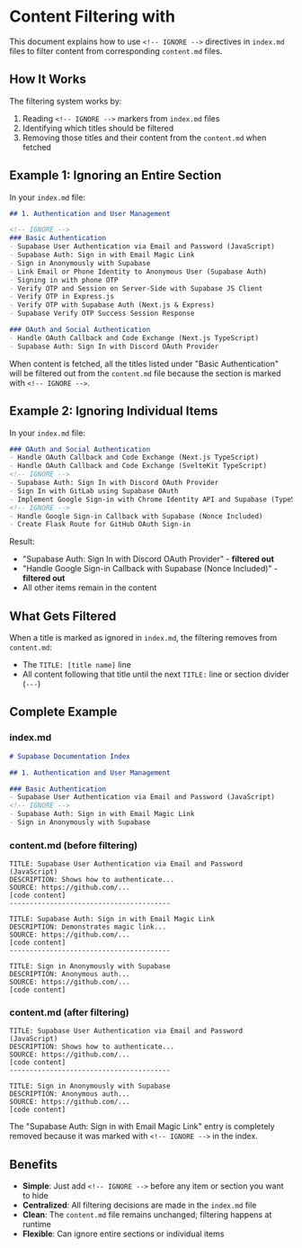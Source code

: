 # Content Filtering with <!-- IGNORE -->

This document explains how to use `<!-- IGNORE -->` directives in `index.md` files to filter content from corresponding `content.md` files.

## How It Works

The filtering system works by:
1. Reading `<!-- IGNORE -->` markers from `index.md` files
2. Identifying which titles should be filtered
3. Removing those titles and their content from the `content.md` when fetched

## Example 1: Ignoring an Entire Section

In your `index.md` file:

```markdown
## 1. Authentication and User Management

<!-- IGNORE -->
### Basic Authentication
- Supabase User Authentication via Email and Password (JavaScript)
- Supabase Auth: Sign in with Email Magic Link
- Sign in Anonymously with Supabase
- Link Email or Phone Identity to Anonymous User (Supabase Auth)
- Signing in with phone OTP
- Verify OTP and Session on Server-Side with Supabase JS Client
- Verify OTP in Express.js
- Verify OTP with Supabase Auth (Next.js & Express)
- Supabase Verify OTP Success Session Response

### OAuth and Social Authentication
- Handle OAuth Callback and Code Exchange (Next.js TypeScript)
- Supabase Auth: Sign In with Discord OAuth Provider
```

When content is fetched, all the titles listed under "Basic Authentication" will be filtered out from the `content.md` file because the section is marked with `<!-- IGNORE -->`.

## Example 2: Ignoring Individual Items

In your `index.md` file:

```markdown
### OAuth and Social Authentication
- Handle OAuth Callback and Code Exchange (Next.js TypeScript)
- Handle OAuth Callback and Code Exchange (SvelteKit TypeScript)
<!-- IGNORE -->
- Supabase Auth: Sign In with Discord OAuth Provider
- Sign In with GitLab using Supabase OAuth
- Implement Google Sign-in with Chrome Identity API and Supabase (TypeScript)
<!-- IGNORE -->
- Handle Google Sign-in Callback with Supabase (Nonce Included)
- Create Flask Route for GitHub OAuth Sign-in
```

Result:
- "Supabase Auth: Sign In with Discord OAuth Provider" - **filtered out**
- "Handle Google Sign-in Callback with Supabase (Nonce Included)" - **filtered out**
- All other items remain in the content

## What Gets Filtered

When a title is marked as ignored in `index.md`, the filtering removes from `content.md`:
- The `TITLE: [title name]` line
- All content following that title until the next `TITLE:` line or section divider (`---`)

## Complete Example

### index.md
```markdown
# Supabase Documentation Index

## 1. Authentication and User Management

### Basic Authentication
- Supabase User Authentication via Email and Password (JavaScript)
<!-- IGNORE -->
- Supabase Auth: Sign in with Email Magic Link
- Sign in Anonymously with Supabase
```

### content.md (before filtering)
```
TITLE: Supabase User Authentication via Email and Password (JavaScript)
DESCRIPTION: Shows how to authenticate...
SOURCE: https://github.com/...
[code content]
----------------------------------------

TITLE: Supabase Auth: Sign in with Email Magic Link
DESCRIPTION: Demonstrates magic link...
SOURCE: https://github.com/...
[code content]
----------------------------------------

TITLE: Sign in Anonymously with Supabase
DESCRIPTION: Anonymous auth...
SOURCE: https://github.com/...
[code content]
```

### content.md (after filtering)
```
TITLE: Supabase User Authentication via Email and Password (JavaScript)
DESCRIPTION: Shows how to authenticate...
SOURCE: https://github.com/...
[code content]
----------------------------------------

TITLE: Sign in Anonymously with Supabase
DESCRIPTION: Anonymous auth...
SOURCE: https://github.com/...
[code content]
```

The "Supabase Auth: Sign in with Email Magic Link" entry is completely removed because it was marked with `<!-- IGNORE -->` in the index.

## Benefits

- **Simple**: Just add `<!-- IGNORE -->` before any item or section you want to hide
- **Centralized**: All filtering decisions are made in the `index.md` file
- **Clean**: The `content.md` file remains unchanged; filtering happens at runtime
- **Flexible**: Can ignore entire sections or individual items